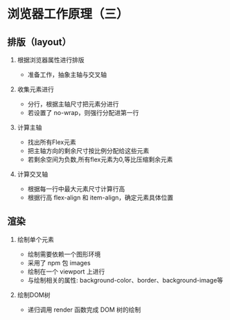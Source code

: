 # 浏览器工作原理（三）

## 排版（layout）

1. 根据浏览器属性进行排版

   * 准备工作，抽象主轴与交叉轴

2. 收集元素进行

   * 分行，根据主轴尺寸把元素分进行
   * 若设置了 no-wrap，则强行分配进第一行
  
3. 计算主轴

   * 找出所有Flex元素
   * 把主轴方向的剩余尺寸按比例分配给这些元素
   * 若剩余空间为负数,所有flex元素为0,等比压缩剩余元素

4. 计算交叉轴

   * 根据每一行中最大元素尺寸计算行高
   * 根据行高 flex-align 和 item-align，确定元素具体位置

## 渲染

1. 绘制单个元素

   * 绘制需要依赖一个图形环境
   * 采用了 npm 包 images
   * 绘制在一个 viewport 上进行
   * 与绘制相关的属性: background-color、border、background-image等

2. 绘制DOM树

   * 递归调用 render 函数完成 DOM 树的绘制
